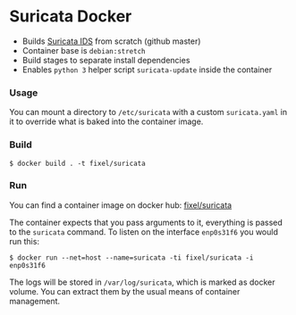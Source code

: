 Suricata Docker
===============

- Builds [Suricata IDS](https://suricata-ids.org/) from scratch (github master)
- Container base is `debian:stretch`
- Build stages to separate install dependencies
- Enables `python 3` helper script `suricata-update` inside the container 

### Usage

You can mount a directory to `/etc/suricata` with a custom `suricata.yaml` in it to override what is baked into the container image.

### Build

    $ docker build . -t fixel/suricata
    
### Run

You can find a container image on docker hub: [fixel/suricata](https://cloud.docker.com/repository/docker/fixel/suricata)

The container expects that you pass arguments to it, everything is passed to the `suricata` command. To listen on the interface `enp0s31f6` you would run this:

    $ docker run --net=host --name=suricata -ti fixel/suricata -i enp0s31f6

The logs will be stored in `/var/log/suricata`, which is marked as docker volume. You can extract them by the usual means of container management.